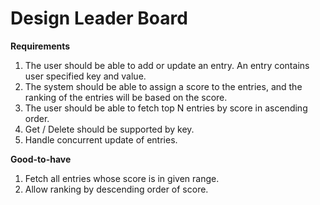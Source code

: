 # Design Leader Board

**Requirements**

1. The user should be able to add or update an entry. An entry contains user 
specified key and value.
2. The system should be able to assign a score to the entries, and the ranking
of the entries will be based on the score.
3. The user should be able to fetch top N entries by score in ascending order.
4. Get / Delete should be supported by key.
5. Handle concurrent update of entries.

**Good-to-have**
1. Fetch all entries whose score is in given range.
2. Allow ranking by descending order of score.